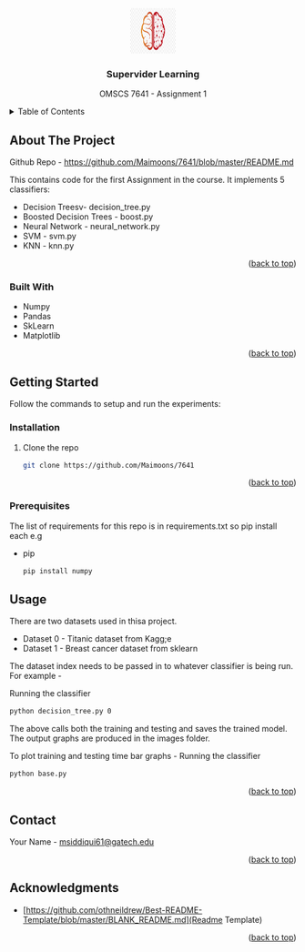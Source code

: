 
<!-- PROJECT LOGO -->
<br />
<div align="center">
    <img src="logo.png" alt="Logo" width="80" height="80">
  </a>

<h3 align="center">Supervider Learning</h3>
  <p align="center">
    OMSCS 7641 - Assignment 1 
  </p>
</div>



<!-- TABLE OF CONTENTS -->
<details>
  <summary>Table of Contents</summary>
  <ol>
    <li>
      <a href="#about-the-project">About The Project</a>
      <ul>
        <li><a href="#built-with">Built With</a></li>
      </ul>
    </li>
    <li>
      <a href="#getting-started">Getting Started</a>
      <ul>
        <li><a href="#prerequisites">Prerequisites</a></li>
        <li><a href="#installation">Installation</a></li>
      </ul>
    </li>
    <li><a href="#usage">Usage</a></li>
    <li><a href="#contact">Contact</a></li>
    <li><a href="#acknowledgments">Acknowledgments</a></li>
  </ol>
</details>



<!-- ABOUT THE PROJECT -->
## About The Project
Github Repo - https://github.com/Maimoons/7641/blob/master/README.md


This contains code for the first Assignment in the course.
It implements 5 classifiers:
 * Decision Treesv- decision_tree.py
 * Boosted Decision Trees - boost.py
 * Neural Network - neural_network.py
 * SVM - svm.py
 * KNN - knn.py
<p align="right">(<a href="#readme-top">back to top</a>)</p>



### Built With

* Numpy
* Pandas
* SkLearn
* Matplotlib

<p align="right">(<a href="#readme-top">back to top</a>)</p>



<!-- GETTING STARTED -->
## Getting Started

Follow the commands to setup and run the experiments:

### Installation

1. Clone the repo
   ```sh
   git clone https://github.com/Maimoons/7641
   ```

<p align="right">(<a href="#readme-top">back to top</a>)</p>


### Prerequisites

The list of requirements for this repo is in requirements.txt so pip install each e.g
* pip
  ```sh
  pip install numpy
  ```

<!-- USAGE EXAMPLES -->
## Usage
There are two datasets used in thisa project.
* Dataset 0 - Titanic dataset from Kagg;e
* Dataset 1 - Breast cancer dataset from sklearn

The dataset index needs to be passed in to whatever classifier is being run. For example - 

Running  the classifier
   ```sh
   python decision_tree.py 0
   ```

The above calls both the training and testing and saves the trained model. The output graphs are produced in the images folder.

To plot training and testing time bar graphs - 
Running  the classifier
   ```sh
   python base.py
   ```

<p align="right">(<a href="#readme-top">back to top</a>)</p>



<!-- CONTACT -->
## Contact

Your Name -  msiddiqui61@gatech.edu
<p align="right">(<a href="#readme-top">back to top</a>)</p>



<!-- ACKNOWLEDGMENTS -->
## Acknowledgments

* [https://github.com/othneildrew/Best-README-Template/blob/master/BLANK_README.md](Readme Template)

<p align="right">(<a href="#readme-top">back to top</a>)</p>



<!-- MARKDOWN LINKS & IMAGES -->
<!-- https://www.markdownguide.org/basic-syntax/#reference-style-links -->


